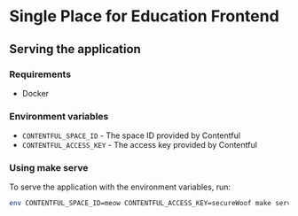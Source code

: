 # Single Place for Education Frontend

## Serving the application

### Requirements

- Docker

### Environment variables

- `CONTENTFUL_SPACE_ID` - The space ID provided by Contentful
- `CONTENTFUL_ACCESS_KEY` - The access key provided by Contentful

### Using make serve

To serve the application with the environment variables, run:

```bash
env CONTENTFUL_SPACE_ID=meow CONTENTFUL_ACCESS_KEY=secureWoof make serve
```
